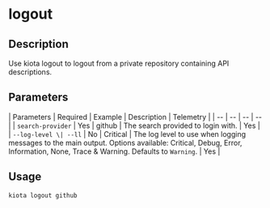 # logout

## Description 

Use kiota logout to logout from a private repository containing API descriptions.

## Parameters

| Parameters | Required | Example | Description | Telemetry |
| -- | -- | -- | -- |
| `search-provider` | Yes | github | The search provided to login with. | Yes |
| `--log-level \| --ll` | No | Critical | The log level to use when logging messages to the main output. Options available: Critical, Debug, Error, Information, None, Trace & Warning. Defaults to `Warning`. | Yes |

## Usage

```bash
kiota logout github
```